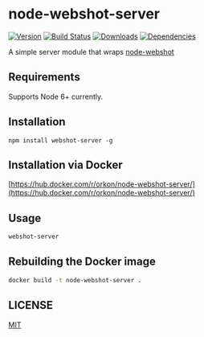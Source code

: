 # node-webshot-server

[![Version](https://img.shields.io/npm/v/webshot-server.svg)](https://www.npmjs.com/package/webshot-server)
[![Build Status](https://travis-ci.org/60devs/node-webshot-server.svg?branch=master)](https://travis-ci.org/60devs/node-webshot-server)
[![Downloads](https://img.shields.io/npm/dm/webshot-server.svg)](https://www.npmjs.com/package/webshot-server)
[![Dependencies](https://img.shields.io/david/60devs/node-webshot-server.svg)](https://github.com/60devs/node-webshot-server/blob/master/package.json#L19)

A simple server module that wraps [node-webshot](https://github.com/brenden/node-webshot)

## Requirements

Supports Node 6+ currently.

## Installation

```
npm install webshot-server -g
```

## Installation via Docker

[https://hub.docker.com/r/orkon/node-webshot-server/](https://hub.docker.com/r/orkon/node-webshot-server/)

## Usage

```sh
webshot-server
```

## Rebuilding the Docker image

```sh
docker build -t node-webshot-server .
```

## LICENSE

[MIT](LICENSE)
